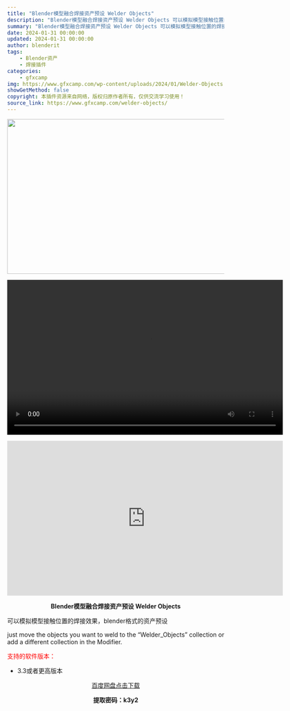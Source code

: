 ```yaml
---
title: "Blender模型融合焊接资产预设 Welder Objects"
description: "Blender模型融合焊接资产预设 Welder Objects 可以模拟模型接触位置的焊接效果，blender格式的资产预设 just move the objects you want to we..."
summary: "Blender模型融合焊接资产预设 Welder Objects 可以模拟模型接触位置的焊接效果，blender格式的资产预设 just move the objects you want to we..."
date: 2024-01-31 00:00:00
updated: 2024-01-31 00:00:00
author: blenderit
tags: 
    - Blender资产
    - 焊接插件
categories:
    - gfxcamp
img: https://www.gfxcamp.com/wp-content/uploads/2024/01/Welder-Objects.jpg
showGetMethod: false
copyright: 本插件资源来自网络，版权归原作者所有，仅供交流学习使用！
source_link: https://www.gfxcamp.com/welder-objects/
---
```

<div><p><img decoding="async" class="aligncenter size-full wp-image-118239" src="https://www.gfxcamp.com/wp-content/uploads/2024/01/Welder-Objects.jpg" data-src="https://www.gfxcamp.com/wp-content/uploads/2024/01/Welder-Objects.jpg" alt="" width="640" height="360" data-srcset="https://www.gfxcamp.com/wp-content/uploads/2024/01/Welder-Objects.jpg 640w, https://www.gfxcamp.com/wp-content/uploads/2024/01/Welder-Objects-150x84.jpg 150w" data-sizes="(max-width: 640px) 100vw, 640px"><br>
</p><center><div style="width: 640px;" class="wp-video"><!--[if lt IE 9]><script>document.createElement('video');</script><![endif]-->
<video class="wp-video-shortcode" id="video-118238-1" width="640" height="360" preload="true" controls="controls"><source type="video/mp4" src="http://cloud.video.taobao.com/play/u/null/p/1/e/6/t/1/448808390030.mp4?_=1"></source><a href="http://cloud.video.taobao.com/play/u/null/p/1/e/6/t/1/448808390030.mp4">http://cloud.video.taobao.com/play/u/null/p/1/e/6/t/1/448808390030.mp4</a></video></div></center><p style="text-align: center;"><iframe loading="lazy" src="https://player.youku.com/embed/XNjM2NjI1MTMxNg==" width="640" height="360" frameborder="0" allowfullscreen="allowfullscreen" data-mce-fragment="1"></iframe></p><p style="text-align: center;"><strong>Blender模型融合焊接资产预设 Welder Objects</strong></p><p data-pm-slice="1 1 []">可以模拟模型接触位置的焊接效果，blender格式的资产预设</p><p data-pm-slice="1 1 []">just move the objects you want to weld to the “Welder_Objects” collection or add a different collection in the Modifier.</p><p><span style="color: #ff0000;">支持的软件版本：</span></p><ul>
<li>3.3或者更高版本</li>
</ul><p style="text-align: center;"><a class="maxbutton-3 maxbutton maxbutton-baidu" target="_blank" rel="noopener" href="https://pan.baidu.com/s/17DXMZi_moaeayhMY-s8Vbg?pwd=k3y2"><span class="mb-text">百度网盘点击下载</span></a></p><p style="text-align: center;"><strong>提取密码：k3y2</strong></p></div>